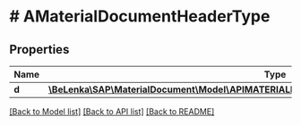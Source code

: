 # # AMaterialDocumentHeaderType

## Properties

Name | Type | Description | Notes
------------ | ------------- | ------------- | -------------
**d** | [**\BeLenka\SAP\MaterialDocument\Model\APIMATERIALDOCUMENTSRVAMaterialDocumentHeaderType**](APIMATERIALDOCUMENTSRVAMaterialDocumentHeaderType.md) |  | [optional]

[[Back to Model list]](../../README.md#models) [[Back to API list]](../../README.md#endpoints) [[Back to README]](../../README.md)
